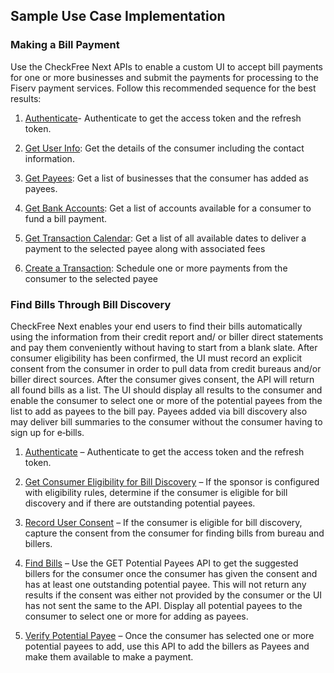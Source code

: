 ﻿## Sample Use Case Implementation

### Making a Bill Payment

Use the CheckFree Next APIs to enable a custom UI to accept bill
payments for one or more businesses and submit the payments for
processing to the Fiserv payment services. Follow this recommended
sequence for the best results:

1.  [Authenticate](./authenticate.md)- Authenticate to get the access token
    and the refresh token.

2.  [Get User Info](../apiDomains/users.md#get-user-information): Get the details of the
    consumer including the contact information.

3.  [Get Payees](../apiDomains/payees.md#get-payees-list): Get a list of businesses that the
    consumer has added as payees.

4.  [Get Bank Accounts](../apiDomains/bankAccounts.md#get-bank-accounts-for-a-consumer-list): Get a
    list of accounts available for a consumer to fund a bill payment.

5.  [Get Transaction Calendar](../apiDomains/transactionCalendar.md#get-transaction-calendar): Get a list of
    all available dates to deliver a payment to the selected payee along
    with associated fees

6.  [Create a Transaction](../apiDomains/transactions.md#create-a-transaction): Schedule one or more
    payments from the consumer to the selected payee


### Find Bills Through Bill Discovery

CheckFree Next enables your end users to find their bills automatically
using the information from their credit report and/ or biller direct
statements and pay them conveniently without having to start from a
blank slate. After consumer eligibility has been confirmed, the UI must
record an explicit consent from the consumer in order to pull data from
credit bureaus and/or biller direct sources. After the consumer gives
consent, the API will return all found bills as a list. The UI should
display all results to the consumer and enable the consumer to select
one or more of the potential payees from the list to add as payees to
the bill pay. Payees added via bill discovery also may deliver bill
summaries to the consumer without the consumer having to sign up for
e‑bills.

1.  [Authenticate](./authenticate.md) – Authenticate to get the access token
    and the refresh token.

2.  [Get Consumer Eligibility for Bill Discovery](../apiDomains/potentialPayees.md#get-consumer-eligibility-for-bill-discovery) – If the
    sponsor is configured with eligibility rules, determine if the
    consumer is eligible for bill discovery and if there are outstanding
    potential payees.

3.  [Record User Consent](../apiDomains/users.md#record-users-consent-information) – If the
    consumer is eligible for bill discovery, capture the consent from
    the consumer for finding bills from bureau and billers.

4.  [Find Bills](../apiDomains/potentialPayees.md#get-potential-payees-list) – Use the GET Potential
    Payees API to get the suggested billers for the consumer once the
    consumer has given the consent and has at least one outstanding
    potential payee. This will not return any results if the consent was
    either not provided by the consumer or the UI has not sent the same
    to the API. Display all potential payees to the consumer to select
    one or more for adding as payees.

5.  [Verify Potential Payee](../apiDomains/potentialPayees.md#verify-potential-payee) – Once the
    consumer has selected one or more potential payees to add, use this
    API to add the billers as Payees and make them available to make a
    payment.
